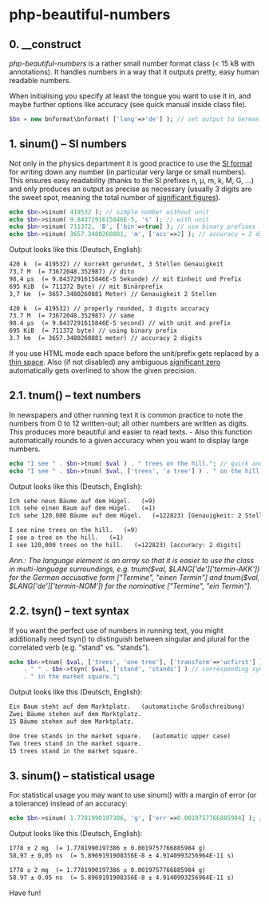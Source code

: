 # php-beautiful-numbers

## 0. __construct ##

*php-beautiful-numbers* is a rather small number format class (< 15 kB with annotations). It handles numbers in a way that it outputs pretty, easy human readable numbers. 

When initialising you specify at least the tongue you want to use it in, and maybe further options like accuracy (see quick manual inside class file).  

```php
$bn = new bnformat\bnformat( ['lang'=>'de'] ); // set output to German 
```


## 1. sinum() – SI numbers ##

Not only in the physics department it is good practice to use the [SI format](https://en.wikipedia.org/wiki/International_System_of_Units) for writing down any number (in particular very large or small numbers). This ensures easy readability (thanks to the SI prefixes n, µ, m, k, M, G, ...) and only produces an output as precise as necessary (usually 3 digits are the sweet spot, meaning the total number of [significant figures](https://en.wikipedia.org/wiki/Significant_figures)). 

```php
echo $bn->sinum( 419532 ); // simple number without unit
echo $bn->sinum( 9.8437291615846E-5, 's' ); // with unit
echo $bn->sinum( 711372, 'B', ['bin'=>true] ); // use binary prefixes 
echo $bn->sinum( 3657.3480260881, 'm', ['acc'=>2] ); // accuracy = 2 digits 
```

Output looks like this (Deutsch, English):

```html
420 k  (= 419532) // korrekt gerundet, 3 Stellen Genauigkeit
73,7 M  (= 73672048.352987) // dito
98,4 µs  (= 9.8437291615846E-5 Sekunde) // mit Einheit und Prefix
695 KiB  (= 711372 Byte) // mit Binärprefix
3,7 km  (= 3657.3480260881 Meter) // Genauigkeit 2 Stellen
```
```html
420 k  (= 419532) // properly rounded, 3 digits accuracy
73.7 M  (= 73672048.352987) // same
98.4 µs  (= 9.8437291615846E-5 second) // with unit and prefix
695 KiB  (= 711372 byte) // using binary prefix
3.7 km  (= 3657.3480260881 meter) // accuracy 2 digits
```

If you use HTML mode each space before the unit/prefix gets replaced by a [thin space](https://en.wikipedia.org/wiki/Thin_space). Also (if not disabled) any ambiguous [significant zero](https://en.wikipedia.org/wiki/Significant_figures#Identifying_significant_figures) automatically gets overlined to show the given precision.

## 2.1. tnum() – text numbers ##

In newspapers and other running text it is common practice to note the numbers from 0 to 12 written-out; all other numbers are written as digits. This produces more beautiful and easier to read texts. - Also this function automatically rounds to a given accuracy when you want to display large numbers. 

```php
echo "I see " . $bn->tnum( $val ) . " trees on the hill."; // quick and easy 
echo "I see " . $bn->tnum( $val, ['trees', 'a tree'] ) . " on the hill."; // singular distinction
```

Output looks like this (Deutsch, English):

```html
Ich sehe neun Bäume auf dem Hügel.   (=9)
Ich sehe einen Baum auf dem Hügel.   (=1)
Ich sehe 120.000 Bäume auf dem Hügel.   (=122823) [Genauigkeit: 2 Stellen]
``` 
```html
I see nine trees on the hill.   (=9)
I see a tree on the hill.   (=1)
I see 120,000 trees on the hill.   (=122823) [accuracy: 2 digits]
```

*Ann.: The language element is an array so that it is easier to use the class in multi-language surroundings, e.g. tnum($val, $LANG['de']['termin-AKK']) for the German accusative form ["Termine", "einen Termin"] and tnum($val, $LANG['de']['termin-NOM']) for the nominative ["Termine", "ein Termin"].*

## 2.2. tsyn() – text syntax ##

If you want the perfect use of numbers in running text, you might additionally need tsyn() to distinguish between singular and plural for the correlated verb (e.g. "stand" vs. "stands"). 

```php
echo $bn->tnum( $val, ['trees', 'one tree'], ['transform'=>'ucfirst'] ) // first char to uppercase  
    . " " . $bn->tsyn( $val, ['stand', 'stands'] ) // corresponding syntax
    . " in the market square.";

```

Output looks like this (Deutsch, English):

```html
Ein Baum steht auf dem Marktplatz.   (automatische Großschreibung)
Zwei Bäume stehen auf dem Marktplatz.
15 Bäume stehen auf dem Marktplatz.
```
```html
One tree stands in the market square.   (automatic upper case)
Two trees stand in the market square.
15 trees stand in the market square.
``` 

## 3. sinum() – statistical usage ##

For statistical usage you may want to use sinum() with a margin of error (or a tolerance) instead of an accuracy:

```php
echo $bn->sinum( 1.7781990197386, 'g', ['err'=>0.0019757766885984] ); // error instead of accuracy
```

Output looks like this (Deutsch, English):

```html
1778 ± 2 mg  (= 1.7781990197386 ± 0.0019757766885984 g)
58,97 ± 0,05 ns  (= 5.8969191908356E-8 ± 4.9140993256964E-11 s)
```
```html
1778 ± 2 mg  (= 1.7781990197386 ± 0.0019757766885984 g)
58.97 ± 0.05 ns  (= 5.8969191908356E-8 ± 4.9140993256964E-11 s)
```


Have fun!
